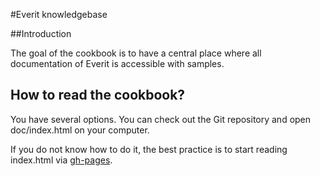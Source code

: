 #Everit knowledgebase

##Introduction

The goal of the cookbook is to have a central place where all documentation of Everit is accessible with samples.

## How to read the cookbook?

You have several options. You can check out the Git repository and open
doc/index.html on your computer.

If you do not know how to do it, the best practice is to start reading
index.html via [gh-pages][1].

[1]: http://everit-org.github.io/cookbook/
